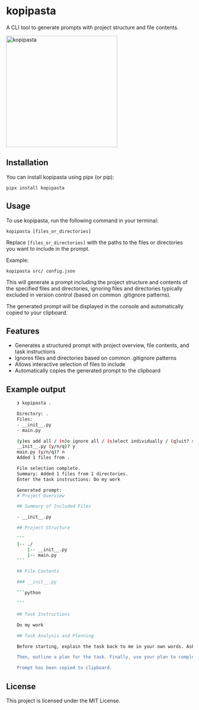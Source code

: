 
# kopipasta

A CLI tool to generate prompts with project structure and file contents.

<img src="kopipasta.jpg" alt="kopipasta" width="300">

## Installation

You can install kopipasta using pipx (or pip):

```
pipx install kopipasta
```

## Usage

To use kopipasta, run the following command in your terminal:

```
kopipasta [files_or_directories]
```

Replace `[files_or_directories]` with the paths to the files or directories you want to include in the prompt.

Example:
```
kopipasta src/ config.json
```

This will generate a prompt including the project structure and contents of the specified files and directories, ignoring files and directories typically excluded in version control (based on common .gitignore patterns).

The generated prompt will be displayed in the console and automatically copied to your clipboard.

## Features

- Generates a structured prompt with project overview, file contents, and task instructions
- Ignores files and directories based on common .gitignore patterns
- Allows interactive selection of files to include
- Automatically copies the generated prompt to the clipboard

## Example output

```bash
    ❯ kopipasta .

    Directory: .
    Files:
    - __init__.py
    - main.py

    (y)es add all / (n)o ignore all / (s)elect individually / (q)uit? s
    __init__.py (y/n/q)? y
    main.py (y/n/q)? n
    Added 1 files from .

    File selection complete.
    Summary: Added 1 files from 1 directories.
    Enter the task instructions: Do my work

    Generated prompt:
    # Project Overview

    ## Summary of Included Files

    - __init__.py

    ## Project Structure

    ```
    |-- ./
        |-- __init__.py
        |-- main.py
    ```

    ## File Contents

    ### __init__.py

    ```python

    ```

    ## Task Instructions

    Do my work

    ## Task Analysis and Planning

    Before starting, explain the task back to me in your own words. Ask for any clarifications if needed. Once you're clear, ask to proceed.

    Then, outline a plan for the task. Finally, use your plan to complete the task.

    Prompt has been copied to clipboard.
```

## License

This project is licensed under the MIT License.
